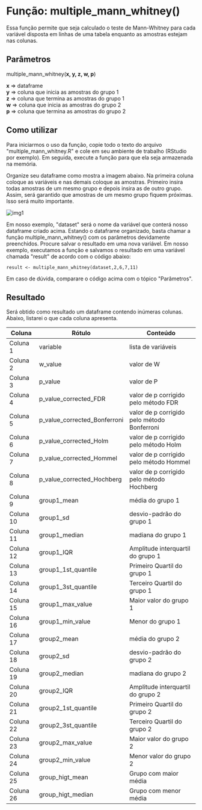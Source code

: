 # Função: multiple_mann_whitney()

Essa função permite que seja calculado o teste de Mann-Whitney para cada variável disposta em linhas de uma tabela enquanto as amostras estejam nas colunas. 

## Parâmetros

multiple_mann_whitney(**x, y, z, w, p**)  

**x** => dataframe  
**y** => coluna que inicia as amostras do grupo 1  
**z** => coluna que termina as amostras do grupo 1  
**w** => coluna que inicia as amostras do grupo 2  
**p** => coluna que termina as amostras do grupo 2  

## Como utilizar

Para iniciarmos o uso da função, copie todo o texto do arquivo "multiple_mann_whitney.R" e cole em seu ambiente de trabalho (RStudio por exemplo). Em seguida, execute a função para que ela seja armazenada na memória.

Organize seu dataframe como mostra a imagem abaixo. Na primeira coluna coloque as variáveis e nas demais coloque as amostras. Primeiro insira todas amostras de um mesmo grupo e depois insira as de outro grupo. Assim, será garantido que amostras de um mesmo grupo fiquem próximas. Isso será muito importante.

![img1](https://user-images.githubusercontent.com/32198100/97354724-9af5b900-1874-11eb-85aa-5e2b44c088b0.png)

Em nosso exemplo, "dataset" será o nome da variável que conterá nosso dataframe criado acima. Estando o dataframe organizado, basta chamar a função multiple_mann_whitney() com os parâmetros devidamente preenchidos. Procure salvar o resultado em uma nova variável. Em nosso exemplo, executamos a função e salvamos o resultado em uma variável chamada "result" de acordo com o código abaixo:

`result <- multiple_mann_whitney(dataset,2,6,7,11)`

Em caso de dúvida, comparare o código acima com o tópico "Parâmetros".

## Resultado

Será obtido como resultado um dataframe contendo inúmeras colunas. Abaixo, listarei o que cada coluna apresenta.

| Coluna 	| Rótulo 	| Conteúdo 	|
|-	|-	|-	|
| Coluna 1 	| variable 	| lista de variáveis 	|
| Coluna 2 	| w_value 	| valor de W 	|
| Coluna 3 	| p_value 	| valor de P 	|
| Coluna 4 	| p_value_corrected_FDR 	| valor de p corrigido pelo método FDR 	|
| Coluna 5 	| p_value_corrected_Bonferroni 	| valor de p corrigido pelo método Bonferroni 	|
| Coluna 6 	| p_value_corrected_Holm 	| valor de p corrigido pelo método Holm 	|
| Coluna 7 	| p_value_corrected_Hommel 	| valor de p corrigido pelo método Hommel 	|
| Coluna 8 	| p_value_corrected_Hochberg 	| valor de p corrigido pelo método Hochberg 	|
| Coluna 9 	| group1_mean 	| média do grupo 1 	|
| Coluna 10 	| group1_sd 	| desvio-padrão do grupo 1 	|
| Coluna 11 	| group1_median 	| madiana do grupo 1 	|
| Coluna 12 	| group1_IQR 	| Amplitude interquartil do grupo 1 	|
| Coluna 13 	| group1_1st_quantile 	| Primeiro Quartil do grupo 1 	|
| Coluna 14 	| group1_3st_quantile 	| Terceiro Quartil do grupo 1 	|
| Coluna 15 	| group1_max_value 	| Maior valor do grupo 1 	|
| Coluna 16 	| group1_min_value 	| Menor do grupo 1 	|
| Coluna 17 	| group2_mean 	| média do grupo 2 	|
| Coluna 18 	| group2_sd 	| desvio-padrão do grupo 2 	|
| Coluna 19 	| group2_median 	| madiana do grupo 2 	|
| Coluna 20 	| group2_IQR 	| Amplitude interquartil do grupo 2 	|
| Coluna 21 	| group2_1st_quantile 	| Primeiro Quartil do grupo 2 	|
| Coluna 22 	| group2_3st_quantile 	| Terceiro Quartil do grupo 2 	|
| Coluna 23 	| group2_max_value 	| Maior valor do grupo 2 	|
| Coluna 24 	| group2_min_value 	| Menor valor do grupo 2 	|
| Coluna 25 	| group_higt_mean 	| Grupo com maior média 	|
| Coluna 26 	| group_higt_median 	| Grupo com menor média 	|
